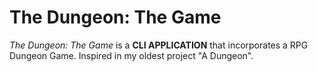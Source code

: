 # The Dungeon: The Game

*The Dungeon: The Game* is a **CLI APPLICATION** that incorporates a RPG Dungeon Game. Inspired in my oldest project "A Dungeon".
